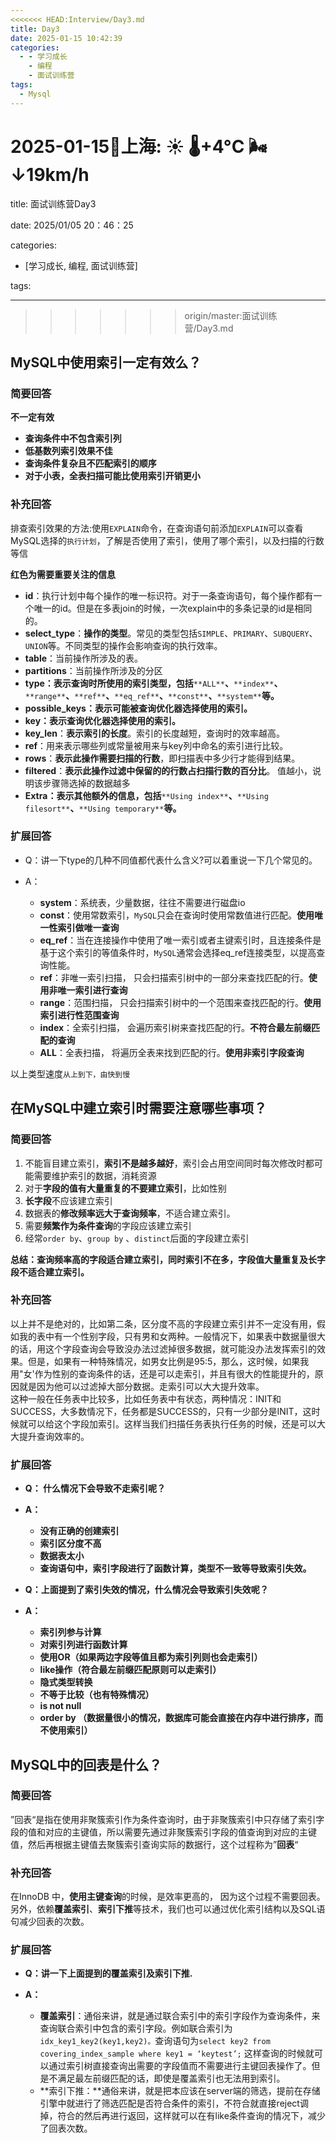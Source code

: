 ```yaml
---
<<<<<<< HEAD:Interview/Day3.md
title: Day3
date: 2025-01-15 10:42:39
categories:
  - - 学习成长
    - 编程
    - 面试训练营
tags:
  - Mysql
---
```

**2025-01-15**🌱上海: ☀️   🌡️+4°C 🌬️↓19km/h
=======

title: 面试训练营Day3

date: 2025/01/05 20：46：25

categories:

- [学习成长, 编程, 面试训练营]

tags:

---

>>>>>>> origin/master:面试训练营/Day3.md
## MySQL中使用索引一定有效么？

### 简要回答

**不一定有效**

- **查询条件中不包含索引列**
- **低基数列索引效果不佳**
- **查询条件复杂且不匹配索引的顺序**
- **对于小表，全表扫描可能比使用索引开销更小**

### 补充回答

排查索引效果的方法:使用`EXPLAIN`命令，在查询语句前添加`EXPLAIN`可以查看MySQL选择的`执行计划`，了解是否使用了索引，使用了哪个索引，以及扫描的行数等信

**红色为需要重要关注的信息**

- **id**：执行计划中每个操作的唯一标识符。对于一条查询语句，每个操作都有一个唯一的id。但是在多表join的时候，一次explain中的多条记录的id是相同的。
- **select_type**：**操作的类型**。常见的类型包括`SIMPLE`、`PRIMARY`、`SUBQUERY`、`UNION`等。不同类型的操作会影响查询的执行效率。
- **table**：当前操作所涉及的表。
- **partitions**：当前操作所涉及的分区
- **type：表示查询时所使用的索引类型，包括**`**ALL**`**、**`**index**`**、**`**range**`**、**`**ref**`**、**`**eq_ref**`**、**`**const**`**、**`**system**`**等。**
- **possible_keys：表示可能被查询优化器选择使用的索引。**
- **key：表示查询优化器选择使用的索引。**
- **key_len**：**表示索引的长度**。索引的长度越短，查询时的效率越高。
- **ref**：用来表示哪些列或常量被用来与key列中命名的索引进行比较。
- **rows**：**表示此操作需要扫描的行数**，即扫描表中多少行才能得到结果。
- **filtered**：**表示此操作过滤中保留的的行数占扫描行数的百分比**。 值越小，说明该步骤筛选掉的数据越多
- **Extra：表示其他额外的信息，包括**`**Using index**`**、**`**Using filesort**`**、**`**Using temporary**`**等。**

### 扩展回答

- Q：讲一下type的几种不同值都代表什么含义?可以着重说一下几个常见的。
- A：

	- **system**：系统表，少量数据，往往不需要进行磁盘io
	- **const**：使用常数索引，`MySQL`只会在查询时使用常数值进行匹配。**使用唯一性索引做唯一查询**
	- **eq_ref**：当在连接操作中使用了唯一索引或者主键索引时，且连接条件是基于这个索引的等值条件时，`MySQL`通常会选择eq_ref连接类型，以提高查询性能。
	- **ref**：非唯一索引扫描， 只会扫描索引树中的一部分来查找匹配的行。**使用非唯一索引进行查询**
	- **range**：范围扫描， 只会扫描索引树中的一个范围来查找匹配的行。**使用索引进行性范围查询**
	- **index**：全索引扫描， 会遍历索引树来查找匹配的行。**不符合最左前缀匹配的查询**
	- **ALL**：全表扫描， 将遍历全表来找到匹配的行。**使用非索引字段查询**

以上类型速度`从上到下，由快到慢`

## 在MySQL中建立索引时需要注意哪些事项？

### 简要回答

1. 不能盲目建立索引，**索引不是越多越好**，索引会占用空间同时每次修改时都可能需要维护索引的数据，消耗资源
2. 对于**字段的值有大量重复的不要建立索引**，比如性别
3. **长字段**不应该建立索引
4. 数据表的**修改频率远大于查询频率**，不适合建立索引。
5. 需要**频繁作为条件查询**的字段应该建立索引
6. 经常`order by`、`group by` 、`distinct`后面的字段建立索引

**总结：查询频率高的字段适合建立索引，同时索引不在多，字段值大量重复及长字段不适合建立索引。**

### 补充回答

以上并不是绝对的，比如第二条，区分度不高的字段建立索引并不一定没有用，假如我的表中有一个性别字段，只有男和女两种。一般情况下，如果表中数据量很大的话，用这个字段查询会导致没办法过滤掉很多数据，就可能没办法发挥索引的效果。但是，如果有一种特殊情况，如男女比例是95:5，那么，这时候，如果我用"女'作为性别的查询条件的话，还是可以走索引，并且有很大的性能提升的，原因就是因为他可以过滤掉大部分数据。走索引可以大大提升效率。  
这种一般在任务表中比较多，比如任务表中有状态，两种情况：INIT和SUCCESS，大多数情况下，任务都是SUCCESS的，只有一少部分是INIT，这时候就可以给这个字段加索引。这样当我们扫描任务表执行任务的时候，还是可以大大提升查询效率的。

### 扩展回答

- **Q： 什么情况下会导致不走索引呢？**
- **A：**

	- **没有正确的创建索引**
	- **索引区分度不高**
	- **数据表太小**
	- **查询语句中，索引字段进行了函数计算，类型不一致等导致索引失效。**

- **Q：上面提到了索引失效的情况，什么情况会导致索引失效呢？**
- **A：**

	- **索引列参与计算**
	- **对索引列进行函数计算**
	- **使用OR（如果两边字段等值且都为索引列则也会走索引）**
	- **like操作（符合最左前缀匹配原则可以走索引）**
	- **隐式类型转换**
	- **不等于比较（也有特殊情况）**
	- **is not null**
	- **order by （数据量很小的情况，数据库可能会直接在内存中进行排序，而不使用索引）**
## MySQL中的回表是什么？

### 简要回答

”回表“是指在使用非聚簇索引作为条件查询时，由于非聚簇索引中只存储了索引字段的值和对应的主键值，所以需要先通过非聚簇索引字段的值查询到对应的主键值，然后再根据主键值去聚簇索引查询实际的数据行，这个过程称为”**回表**“

### 补充回答

在InnoDB 中，**使用主键查询**的时候，是效率更高的， 因为这个过程不需要回表。另外，依赖**覆盖索引**、**索引下推**等技术，我们也可以通过优化索引结构以及SQL语句减少回表的次数。

### 扩展回答

- **Q：讲一下上面提到的覆盖索引及索引下推.**
- **A：**

	- **覆盖索引**：通俗来讲，就是通过联合索引中的索引字段作为查询条件，来查询联合索引中包含的索引字段。例如联合索引为`idx_key1_key2(key1,key2)。`查询语句为`select key2 from covering_index_sample where key1 = ‘keytest’;` 这样查询的时候就可以通过索引树直接查询出需要的字段值而不需要进行主键回表操作了。但是不满足最左前缀匹配的话，即使是覆盖索引也无法用到索引。
	- **索引下推：**通俗来讲，就是把本应该在server端的筛选，提前在存储引擎中就进行了筛选匹配是否符合条件的索引，不符合就直接reject调掉，符合的然后再进行返回，这样就可以在有like条件查询的情况下，减少了回表次数。